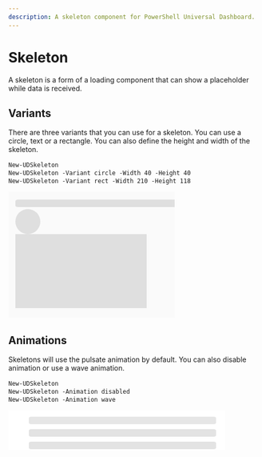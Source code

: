 ```yaml
---
description: A skeleton component for PowerShell Universal Dashboard.
---
```


# Skeleton

A skeleton is a form of a loading component that can show a placeholder while data is received.

## Variants

There are three variants that you can use for a skeleton. You can use a circle, text or a rectangle. You can also define the height and width of the skeleton.

```text
New-UDSkeleton
New-UDSkeleton -Variant circle -Width 40 -Height 40
New-UDSkeleton -Variant rect -Width 210 -Height 118
```

![Skeletons](../../../../.gitbook/assets/image%20%28212%29.png)

## Animations

Skeletons will use the pulsate animation by default. You can also disable animation or use a wave animation.

```text
New-UDSkeleton
New-UDSkeleton -Animation disabled
New-UDSkeleton -Animation wave
```

![Animations](../../../../.gitbook/assets/animation.gif)

